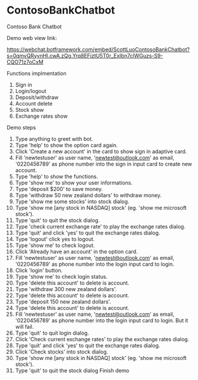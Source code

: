 # ContosoBankChatbot
Contoso Bank Chatbot

Demo web view link:

https://webchat.botframework.com/embed/ScottLuoContosoBankChatbot?s=0qmvQRyynHI.cwA.zQg.Yrq8EFiztU5T0r_ExIbn7cIWGuzs-S9-CQO71z7oCxM

Functions implmentation
1. Sign in
2. Login/logout
3. Deposit/withdraw
4. Account delete
5. Stock show
6. Exchange rates show

Demo steps
1. Type anything to greet with bot.
2. Type 'help' to show the option card again.
3. Click 'Create a new account' in the card to show sign in adaptive card.
4. Fill 'newtestuser' as user name, 'newtest@outlook.com' as email, '0220456789' as phone number into the sign in input card to create new account.
5. Type 'help' to show the functions.
6. Type 'show me' to show your user informations.
7. Type 'deposit $200' to save money.
8. Type 'withdraw 50 new zealand dollars' to withdraw money.
9. Type 'show me some stocks' into stock dialog.
10. Type 'show me [any stock in NASDAQ] stock' (eg. 'show me microsoft stock').
11. Type 'quit' to quit the stock dialog.
12. Type 'check current exchange rate' to play the exchange rates dialog.
13. Type 'quit' and click 'yes' to quit the exchange rates dialog.
14. Type 'logout' click yes to logout.
15. Type 'show me' to check logout.
16. Click 'Already have an account' in the option card.
17. Fill 'newtestuser' as user name, 'newtest@outlook.com' as email, '0220456789' as phone number into the login input card to login.
18. Click 'login' button.
19. Type 'show me' to check login status.
20. Type 'delete this account' to delete is account.
21. Type 'withdraw 300 new zealand dollars'.
22. Type 'delete this account' to delete is account.
23. Type 'deposit 150 new zealand dollars'.
24. Type 'delete this account' to delete is account.
25. Fill 'newtestuser' as user name, 'newtest@outlook.com' as email, '0220456789' as phone number into the login input card to login. But it will fail.
26. Type 'quit' to quit login dialog.
27. Click 'Check current exchange rates' to play the exchange rates dialog.
28. Type 'quit' and click 'yes' to quit the exchange rates dialog. 
29. Click 'Check stocks' into stock dialog.
30. Type 'show me [any stock in NASDAQ] stock' (eg. 'show me microsoft stock').
31. Type 'quit' to quit the stock dialog
Finish demo

